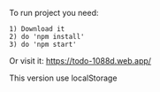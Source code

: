 To run project you need:
    
    1) Download it
    2) do 'npm install'
    3) do 'npm start'

Or visit it: https://todo-1088d.web.app/

This version use localStorage
